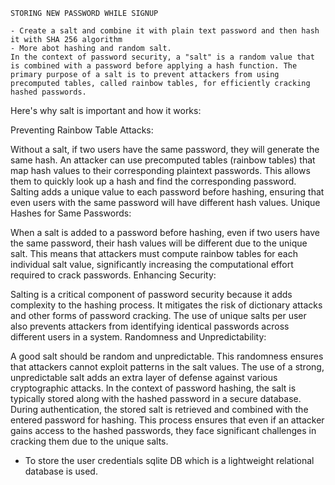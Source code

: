 
    STORING NEW PASSWORD WHILE SIGNUP

    - Create a salt and combine it with plain text password and then hash it with SHA 256 algorithm
    - More abot hashing and random salt.
    In the context of password security, a "salt" is a random value that is combined with a password before applying a hash function. The primary purpose of a salt is to prevent attackers from using precomputed tables, called rainbow tables, for efficiently cracking hashed passwords.

Here's why salt is important and how it works:

Preventing Rainbow Table Attacks:

Without a salt, if two users have the same password, they will generate the same hash. An attacker can use precomputed tables (rainbow tables) that map hash values to their corresponding plaintext passwords. This allows them to quickly look up a hash and find the corresponding password.
Salting adds a unique value to each password before hashing, ensuring that even users with the same password will have different hash values.
Unique Hashes for Same Passwords:

When a salt is added to a password before hashing, even if two users have the same password, their hash values will be different due to the unique salt.
This means that attackers must compute rainbow tables for each individual salt value, significantly increasing the computational effort required to crack passwords.
Enhancing Security:

Salting is a critical component of password security because it adds complexity to the hashing process. It mitigates the risk of dictionary attacks and other forms of password cracking.
The use of unique salts per user also prevents attackers from identifying identical passwords across different users in a system.
Randomness and Unpredictability:

A good salt should be random and unpredictable. This randomness ensures that attackers cannot exploit patterns in the salt values.
The use of a strong, unpredictable salt adds an extra layer of defense against various cryptographic attacks.
In the context of password hashing, the salt is typically stored along with the hashed password in a secure database. During authentication, the stored salt is retrieved and combined with the entered password for hashing. This process ensures that even if an attacker gains access to the hashed passwords, they face significant challenges in cracking them due to the unique salts.

- To store the user credentials sqlite DB which is a lightweight relational database is used.